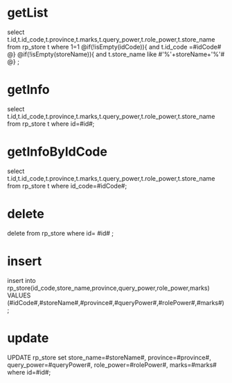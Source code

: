 getList
===
select t.id,t.id_code,t.province,t.marks,t.query_power,t.role_power,t.store_name
from rp_store  t  where 1=1 
@if(!isEmpty(idCode)){
	and t.id_code =#idCode#
@}
@if(!isEmpty(storeName)){
	and t.store_name like  #'%'+storeName+'%'#
@}
;

getInfo
===
select t.id,t.id_code,t.province,t.marks,t.query_power,t.role_power,t.store_name
from rp_store  t  where  id=#id#;

getInfoByIdCode
===
select t.id,t.id_code,t.province,t.marks,t.query_power,t.role_power,t.store_name
from rp_store  t  where  id_code=#idCode#;

delete
===
delete from rp_store where id= #id# ;

insert
===
insert into rp_store(id_code,store_name,province,query_power,role_power,marks)
VALUES (#idCode#,#storeName#,#province#,#queryPower#,#rolePower#,#marks#);

update
===
UPDATE rp_store
set
store_name=#storeName#,
province=#province#,
query_power=#queryPower#,
role_power=#rolePower#,
marks=#marks#
where id=#id#;
